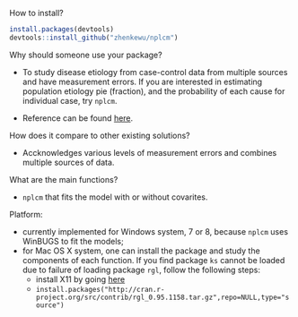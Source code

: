 How to install?
```r
install.packages(devtools)
devtools::install_github("zhenkewu/nplcm")
```

Why should someone use your package?

- To study disease etiology from case-control data from multiple sources and have measurement errors. If you are interested in estimating population etiology pie (fraction), and the probability of each cause for individual case, try `nplcm`.

- Reference can be found [here](http://arxiv.org/abs/1411.5774).

How does it compare to other existing solutions?

- Accknowledges various levels of measurement errors and combines multiple sources
of data.

What are the main functions?

- `nplcm` that fits the model with or without covarites.

Platform:
  - currently implemented for Windows system, 7 or 8, because `nplcm` uses WinBUGS
  to fit the models;
  - for Mac OS X system, one can install the package and study the components of
  each function. If you find package `ks` cannot be loaded due to failure of 
  loading package `rgl`, follow the following steps:
    - install X11 by going [here](http://xquartz.macosforge.org/trac/wiki/X112.7.7)
    - `install.packages("http://cran.r-project.org/src/contrib/rgl_0.95.1158.tar.gz",repo=NULL,type="source")`

